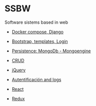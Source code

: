 # SSBW
Software sistems based in web

- [Docker compose, Django](https://github.com/STiago/SSBW/tree/master/task1)

- [Bootstrap, templates, Login](https://github.com/STiago/SSBW/tree/master/task2)

- [Persistence: MongoDb - Mongoengine](https://github.com/STiago/SSBW/tree/master/task3)

- [CRUD](https://github.com/STiago/SSBW/tree/master/task4-5)

- [jQuery](https://github.com/STiago/SSBW/tree/master/task7)

- [Autentificación and logs](https://github.com/STiago/SSBW/tree/master/)

- [React]()

- [Redux]()

